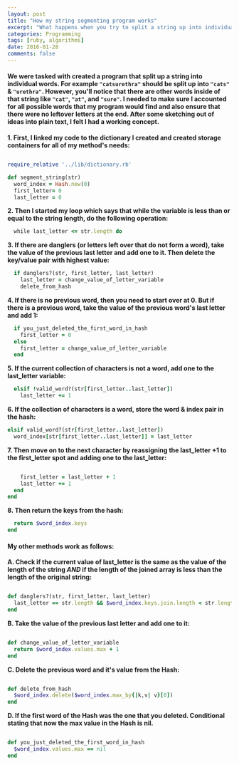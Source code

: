 ```yaml
---
layout: post
title: "How my string segmenting program works"
excerpt: "What happens when you try to split a string up into individual words."
categories: Programming
tags: [ruby, algorithms]
date: 2016-01-28
comments: false
---
```


#### We were tasked with created a program that split up a string into individual words. For example `"catsurethra"` should be split up into `"cats"` & `"urethra"`. However, you'll notice that there are other words inside of that string like `"cat"`, `"at"`, and `"sure"`. I needed to make sure I accounted for all possible words that my program would find and also ensure that there were no leftover letters at the end. After some sketching out of ideas into plain text, I felt I had a working concept.

**1. First, I linked my code to the dictionary I created and created storage containers for all of my method's needs:**

```ruby

require_relative '../lib/dictionary.rb'

def segment_string(str)
  word_index = Hash.new(0)
  first_letter= 0
  last_letter = 0
```

**2. Then I started my loop which says that while the variable is less than or equal to the string length, do the following operation:**

```ruby
  while last_letter <= str.length do
```

**3. If there are danglers (or letters left over that do not form a word), take the value of the previous last letter and add one to it. Then delete the key/value pair with highest value:**

```ruby
  if danglers?(str, first_letter, last_letter)
    last_letter = change_value_of_letter_variable
    delete_from_hash
```
				
**4. If there is no previous word, then you need to start over at 0. But if there is a previous word, take the value of the previous word's last letter and add 1:**

```ruby
  if you_just_deleted_the_first_word_in_hash
    first_letter = 0
  else 
    first_letter = change_value_of_letter_variable
  end
```

**5. If the current collection of characters is not a word, add one to the last_letter variable:**

```ruby
  elsif !valid_word?(str[first_letter..last_letter])
    last_letter += 1
```

**6. If the collection of characters is a word, store the word & index pair in the hash:**

```ruby
elsif valid_word?(str[first_letter..last_letter])
  word_index[str[first_letter..last_letter]] = last_letter	
```

**7. Then move on to the next character by reassigning the last_letter +1 to the first_letter spot and adding one to the last_letter:**

```ruby

    first_letter = last_letter + 1
    last_letter += 1
  end
end
```

**8. Then return the keys from the hash:**
   
```ruby
  return $word_index.keys
end
```

#### My other methods work as follows:


**A. Check if the current value of last_letter is the same as the value of the length of the string _AND_ if the length of the joined array is less than the length of the original string:**

```ruby

def danglers?(str, first_letter, last_letter)
  last_letter == str.length && $word_index.keys.join.length < str.length
end
```

**B.  Take the value of the previous last letter and add one to it:**

```ruby

def change_value_of_letter_variable
  return $word_index.values.max + 1
end
```

**C. Delete the previous word and it's value from the Hash:**

```ruby

def delete_from_hash
  $word_index.delete($word_index.max_by{|k,v| v}[0])
end
```

**D. If the first word of the Hash was the one that you deleted. Conditional stating that now the max value in the Hash is nil.**

```ruby

def you_just_deleted_the_first_word_in_hash
  $word_index.values.max == nil
end
```

